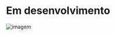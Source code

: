 # Em desenvolvimento

![imagem](https://user-images.githubusercontent.com/47542922/90403056-c0956380-e076-11ea-9a3c-38c6c3cb071d.png)
